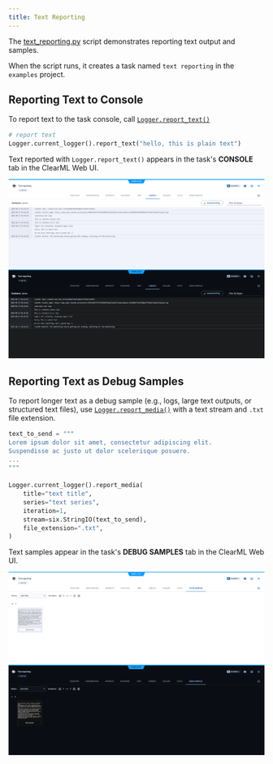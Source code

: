 ```yaml
---
title: Text Reporting
---
```


The [text_reporting.py](https://github.com/clearml/clearml/blob/master/examples/reporting/text_reporting.py) script 
demonstrates reporting text output and samples. 

When the script runs, it creates a task named `text reporting` in the `examples` project.



## Reporting Text to Console
To report text to the task console, call [`Logger.report_text()`](../../references/sdk/logger.md#report_text)

```python
# report text
Logger.current_logger().report_text("hello, this is plain text")
```

Text reported with `Logger.report_text()` appears in the task's **CONSOLE** tab in the ClearML Web UI. 

![Text to console](../../img/examples_reporting_text.png#light-mode-only)
![Text to console](../../img/examples_reporting_text_dark.png#dark-mode-only)

## Reporting Text as Debug Samples
To report longer text as a debug sample (e.g., logs, large text outputs, or structured text files),
use [`Logger.report_media()`](../../references/sdk/logger.md#report_media) with a text stream and `.txt` file extension.

```python
text_to_send = """
Lorem ipsum dolor sit amet, consectetur adipiscing elit.
Suspendisse ac justo ut dolor scelerisque posuere.
...
"""

Logger.current_logger().report_media(
    title="text title",
    series="text series",
    iteration=1,
    stream=six.StringIO(text_to_send),
    file_extension=".txt",
)
```

Text samples appear in the task's **DEBUG SAMPLES** tab in the ClearML Web UI.

![Text debug sample](../../img/examples_reporting_text_debug.png#light-mode-only)
![Text debug sample](../../img/examples_reporting_text_debug_dark.png#dark-mode-only)
